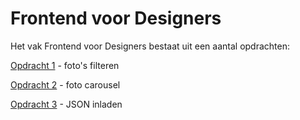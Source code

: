 # Frontend voor Designers

Het vak Frontend voor Designers bestaat uit een aantal opdrachten:

[Opdracht 1](https://tomwesterhof.github.io/Frontend-voor-Designers/Opdracht%201) - foto's filteren

[Opdracht 2](https://tomwesterhof.github.io/Frontend-voor-Designers/Opdracht%202) - foto carousel

[Opdracht 3](https://tomwesterhof.github.io/Frontend-voor-Designers/Opdracht%203) - JSON inladen
